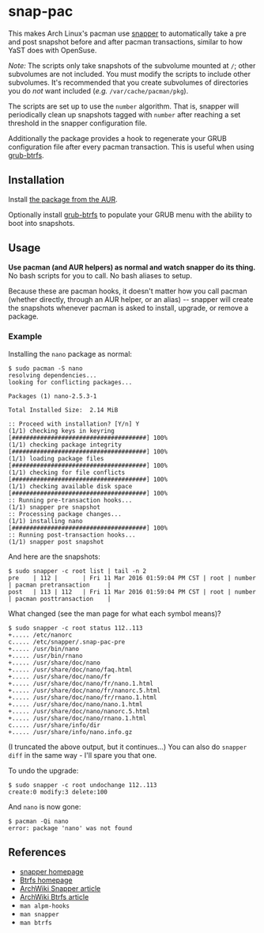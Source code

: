 # snap-pac

This makes Arch Linux's pacman use
[snapper](https://wiki.archlinux.org/index.php/Snapper) to automatically take a
pre and post snapshot before and after pacman transactions, similar to how YaST
does with OpenSuse.

*Note:* The scripts only take snapshots of the subvolume mounted at `/`; other
subvolumes are not included. You must modify the scripts to include other
subvolumes. It's recommended that you create subvolumes of directories you do
*not* want included (*e.g.* `/var/cache/pacman/pkg`). 

The scripts are set up to use the `number` algorithm. That is, snapper will
periodically clean up snapshots tagged with `number` after reaching a set
threshold in the snapper configuration file.

Additionally the package provides a hook to regenerate your GRUB configuration
file after every pacman transaction. This is useful when using
[grub-btrfs](https://aur.archlinux.org/packages/grub-btrfs-git/).

## Installation

Install [the package from the
AUR](https://aur.archlinux.org/packages/snap-pac/).

Optionally install
[grub-btrfs](https://aur.archlinux.org/packages/grub-btrfs-git/) to populate
your GRUB menu with the ability to boot into snapshots.

## Usage

**Use pacman (and AUR helpers) as normal and watch snapper do its thing.** No
bash scripts for you to call. No bash aliases to setup.

Because these are pacman hooks, it doesn't matter how you call pacman (whether
directly, through an AUR helper, or an alias) -- snapper will create the
snapshots whenever pacman is asked to install, upgrade, or remove a package.

### Example

Installing the `nano` package as normal:

	$ sudo pacman -S nano
	resolving dependencies...
	looking for conflicting packages...

	Packages (1) nano-2.5.3-1

	Total Installed Size:  2.14 MiB

	:: Proceed with installation? [Y/n] Y
	(1/1) checking keys in keyring                                      [######################################] 100%
	(1/1) checking package integrity                                    [######################################] 100%
	(1/1) loading package files                                         [######################################] 100%
	(1/1) checking for file conflicts                                   [######################################] 100%
	(1/1) checking available disk space                                 [######################################] 100%
	:: Running pre-transaction hooks...
	(1/1) snapper pre snapshot
	:: Processing package changes...
	(1/1) installing nano                                               [######################################] 100%
	:: Running post-transaction hooks...
	(1/1) snapper post snapshot

And here are the snapshots:

    $ sudo snapper -c root list | tail -n 2 
	pre    | 112 |       | Fri 11 Mar 2016 01:59:04 PM CST | root | number   | pacman pretransaction     |         
	post   | 113 | 112   | Fri 11 Mar 2016 01:59:04 PM CST | root | number   | pacman posttransaction    |         

What changed (see the man page for what each symbol means)?

	$ sudo snapper -c root status 112..113
	+..... /etc/nanorc
	c..... /etc/snapper/.snap-pac-pre
	+..... /usr/bin/nano
	+..... /usr/bin/rnano
	+..... /usr/share/doc/nano
	+..... /usr/share/doc/nano/faq.html
	+..... /usr/share/doc/nano/fr
	+..... /usr/share/doc/nano/fr/nano.1.html
	+..... /usr/share/doc/nano/fr/nanorc.5.html
	+..... /usr/share/doc/nano/fr/rnano.1.html
	+..... /usr/share/doc/nano/nano.1.html
	+..... /usr/share/doc/nano/nanorc.5.html
	+..... /usr/share/doc/nano/rnano.1.html
	c..... /usr/share/info/dir
	+..... /usr/share/info/nano.info.gz

(I truncated the above output, but it continues...) You can also do `snapper
diff` in the same way - I'll spare you that one.

To undo the upgrade:

	$ sudo snapper -c root undochange 112..113
	create:0 modify:3 delete:100

And `nano` is now gone:

	$ pacman -Qi nano
	error: package 'nano' was not found

## References

* [snapper homepage](http://snapper.io/)
* [Btrfs homepage](https://wiki.archlinux.org/index.php/Btrfs)
* [ArchWiki Snapper article](https://wiki.archlinux.org/index.php/Snapper)
* [ArchWiki Btrfs article](https://wiki.archlinux.org/index.php/Btrfs)
* `man alpm-hooks`
* `man snapper`
* `man btrfs`
